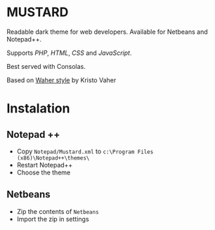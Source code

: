 MUSTARD
=======

Readable dark theme for web developers. Available for Netbeans and Notepad++.

Supports *PHP*, *HTML*, *CSS* and *JavaScript*.

Best served with Consolas.

Based on [Waher style](http://waher.net/archives/1013) by Kristo Vaher

Instalation
===========

Notepad ++
----------

- Copy `Notepad/Mustard.xml` to `c:\Program Files (x86)\Notepad++\themes\`
- Restart Notepad++
- Choose the theme


Netbeans
--------

- Zip the contents of `Netbeans`
- Import the zip in settings
